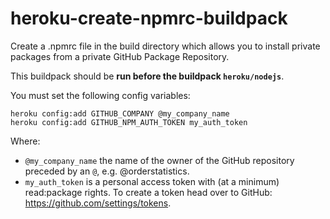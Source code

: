 # heroku-create-npmrc-buildpack
Create a .npmrc file in the build directory which allows you to install private packages from a private GitHub Package Repository.

This buildpack should be **run before the buildpack `heroku/nodejs`**.

You must set the following config variables:

```
heroku config:add GITHUB_COMPANY @my_company_name
heroku config:add GITHUB_NPM_AUTH_TOKEN my_auth_token
```

Where:
- `@my_company_name` the name of the owner of the GitHub repository preceded by an `@`, e.g. @orderstatistics.
- `my_auth_token` is a personal access token with (at a minimum) read:package rights. To create a token head over to GitHub: https://github.com/settings/tokens.